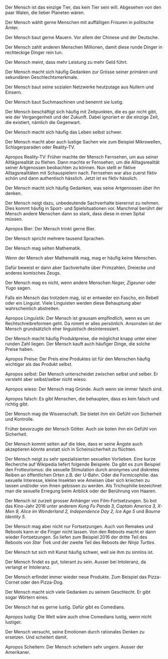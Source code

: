 Der Mensch ist das einzige Tier, das kein Tier sein will. Abgesehen von
den paar Walen, die lieber Planeten wären.

Der Mensch wählt gerne Menschen mit auffälligen Frisuren in politische
Ämter.

Der Mensch baut gerne Mauern. Vor allem der Chinese und der Deutsche.

Der Mensch zahlt anderen Menschen Millionen, damit diese runde Dinger in
rechteckige Dinger rein tun.

Der Mensch meint, dass mehr Leistung zu mehr Geld führt.

Der Mensch macht sich häufig Gedanken zur Grösse seiner primären und
sekundären Geschlechtsmerkmale.

Der Mensch baut seine sozialen Netzwerke heutzutage aus Nullern und
Einsern.

Der Mensch baut Suchmaschinen und benennt sie lustig.

Der Mensch beschäftigt sich häufig mit Zeitpunkten, die es gar nicht
gibt, wie der Vergangenheit und der Zukunft. Dabei ignoriert er die
einzige Zeit, die existiert, nämlich die Gegenwart.

Der Mensch macht sich häufig das Leben selbst schwer.

Der Mensch macht aber auch lustige Sachen wie zum Beispiel Mikrowellen,
Schlagerparaden oder Reality-TV.

Apropos Reality-TV: Früher machte der Mensch Fernsehen, um aus seiner
Alltägsrealität zu fliehen. Dann machte er Fernsehen, um die
Alltagsrealität seiner Artgenossen beobachten zu können. Nun stellt er
fiktive Alltagsrealitäten mit Schauspielern nach. Fernsehen war also
zuerst fiktiv schön und dann authentisch hässlich. Jetzt ist es fiktiv
hässlich.

Der Mensch macht sich häufig Gedanken, was seine Artgenossen über ihn
denken.

Der Mensch neigt dazu, unbedeutende Sachverhalte bierernst zu nehmen.
Dies kommt häufig in Sport- und Spielsituationen vor. Manchmal berührt
der Mensch andere Menschen dann so stark, dass diese in einen Spital
müssen.

Apropos Bier: Der Mensch trinkt gerne Bier.

Der Mensch spricht mehrere tausend Sprachen.

Der Mensch mag selten Mathematik.

Wenn der Mensch aber Mathematik mag, mag er häufig keine Menschen.

Dafür beweist er dann aber Sachverhalte über Primzahlen, Dreiecke und
anderes komisches Zeugs.

Der Mensch mag es nicht, wenn andere Menschen *Neger, Zigeuner* oder
*Yugo* sagen.

Falls ein Mensch das trotzdem mag, ist er entweder ein Fascho, ein
Rebell oder ein Linguist. Viele Linguisten werden diese Behauptung aber
wahrscheinlich abstreiten.

Apropos Linguistik: Der Mensch ist grausam empfindlich, wenn es um
Rechtschreibreformen geht. Da nimmt er alles persönlich. Ansonsten ist
der Mensch grundsätzlich eher linguistisch desinteressiert.

Der Mensch macht häufig Produktpreise, die möglichst knapp unter einer
runden Zahl liegen. Der Mensch kauft auch häufiger Dinge, die solche
Preise haben.

Apropos Preise: Der Preis eine Produktes ist für den Menschen häufig
wichtiger als das Produkt selbst.

Apropos selbst: Der Mensch unterscheidet zwischen selbst und selber. Er
versteht aber selbst/selber nicht wieso.

Apropos wieso: Der Mensch mag Gründe. Auch wenn sie immer falsch sind.

Apropos falsch: Es gibt Menschen, die behaupten, dass es kein falsch und
richtig gibt.

Der Mensch mag die Wissenschaft. Sie bietet ihm ein Gefühl von
Sicherheit und Kontrolle.

Früher bevorzugte der Mensch Götter. Auch sie boten ihm ein Gefühl von
Sicherheit.

Der Mensch kommt selten auf die Idee, dass er seine Ängste auch
akzeptieren könnte anstatt sich in Scheinsicherheit zu flüchten.

Der Mensch neigt zu sehr spezialisierten sexuellen Vorlieben. Eine kurze
Recherche auf Wikipedia liefert folgende Beispiele. Da gibt es zum
Beispiel den Frotteurismus: die sexuelle Stimulation durch anonymes und
diskretes Reiben an öffentlichen Orten z.B. der U-Bahn. Oder die
Formicophilie: das sexuelle Interesse, kleine Insekten wie Ameisen über
sich kriechen zu lassen und/oder von ihnen gebissen zu werden. Als
Trichophilie bezeichnet man die sexuelle Erregung beim Anblick oder der
Berührung von Haaren.

Der Mensch ist zurzeit grosser Anhänger von Film-Fortsetzungen. So bot
das Kino-Jahr 2016 unter anderem *Kung Fu Panda 3, Captain America 3,
X-Men 9, Alice im Wonderland 2, Independence Day 2, Ice Age 5* und
*Bourne Identity 5.*

Der Mensch mag aber nicht nur Fortsetzungen. Auch von Remakes und
Reboots kann er die Finger nicht lassen. Von den Reboots macht er dann
wieder Fortsetzungen. So liefen zum Beispiel 2016 der dritte Teil des
Reboots von *Star Trek* und der zweite Teil des Reboots der *Ninja
Turtles*.

Der Mensch tut sich mit Kunst häufig schwer, weil sie ihm zu sinnlos
ist.

Der Mensch findet es gut, tolerant zu sein. Ausser bei Intoleranz, da
verlangt er Intoleranz.

Der Mensch erfindet immer wieder neue Produkte. Zum Beispiel das
Pizza-Cornet oder den Pizza-Dog.

Der Mensch macht sich viele Gedanken zu seinem Geschlecht. Er gibt sogar
Wörtern eines.

Der Mensch hat es gerne lustig. Dafür gibt es Comedians.

Apropos lustig: Die Welt wäre auch ohne Comedians lustig, wenn nicht
lustiger.

Der Mensch versucht, seine Emotionen durch rationales Denken zu
ersetzen. Und scheitert damit.

Apropos Scheitern: Der Mensch scheitern sehr ungern. Ausser der
Amerikaner.
